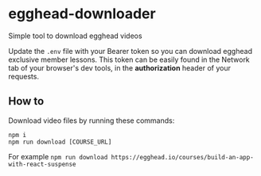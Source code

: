 # egghead-downloader
Simple tool to download egghead videos


Update the `.env` file with your Bearer token so you can download egghead exclusive member lessons.
This token can be easily found in the Network tab of your browser's dev tools, in the **authorization** header of your requests.

## How to
Download video files by running these commands:
```
npm i
npm run download [COURSE_URL]
```

For example `npm run download https://egghead.io/courses/build-an-app-with-react-suspense`

